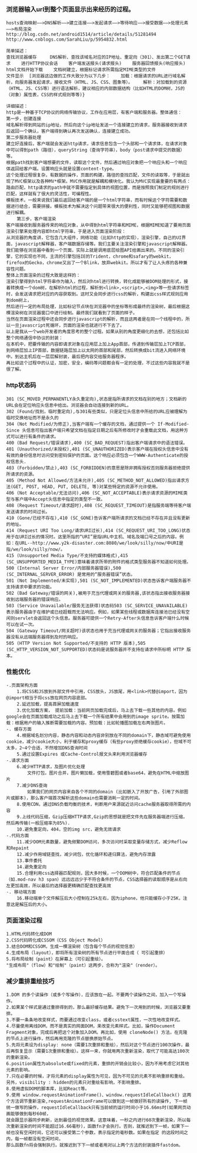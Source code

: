 ### 浏览器输入url到整个页面显示出来经历的过程。
    hosts查询映射——>DNS解析——>建立连接——>发起请求——>等待响应——>接受数据——>处理元素——>布局渲染
    http://blog.csdn.net/android1514/article/details/51281494
    http://www.cnblogs.com/SarahLiu/p/5954832.html
    
    简单描述：
    查找浏览器缓存     DNS解析、查找该域名对应的IP地址、重定向（301）、发出第二个GET请求    进行HTTP协议会话    客户端发送报头(请求报头)    服务器回馈报头(响应报头)    html文档开始下载    文档树建立，根据标记请求所需指定MIME类型的文件    
    文件显示  [浏览器这边做的工作大致分为以下几步：    加载：根据请求的URL进行域名解析，向服务器发起请求，接收文件（HTML、JS、CSS、图象等）。    解析：对加载到的资源（HTML、JS、CSS等）进行语法解析，建议相应的内部数据结构（比如HTML的DOM树，JS的（对象）属性表，CSS的样式规则等等)}
   
    详细描述： 
    http是一种基于TCP协议的网络传输协议，工作在应用层，有客户端和服务器。整体通信：
    第一步，创建连接
    域名解析得到网站的ip地址，然后向这个ip地址发送一个连接建立的请求，服务器接收到请求后返回一个确认，客户端得到确认再次发送确认，连接建立成功。
    第二步服务器处理
    建立好连接后，客户端就会发送http请求，请求信息包含一个头部和一个请求体，在请求对象中可以得到path（路径），queryString（查询字符串），body（post请求中提交的数据）等。
    根据path找到客户端想要的文件，读取这个文件，然后通过响应对象把一个响应头和一个响应体返回给客户端。设置响应头就是设置content-type。
    这个处理过程很复杂，有数据的操作，页面的构建，路径的查找匹配，文件的读取等，于是就出现了MVC框架以及各种MV*框架。MVC作用就是解耦和模块化。我认为MVC实现最重要的有两点：
    路由匹配，http请求的path中就不需要指定到具体的视图位置，而是按照我们制定的规则进行匹配，这样就有了很大的灵活性，可编程性。
    模板技术，一般来说我们最后返回给客户端的是一个html字符串，而有时候这个字符需要和数据进行结合，需要拼接。模板技术为解决这个问题带来很大的便利性，同时又能够把视图和数据进行解耦。
        第三步，客户端渲染
    客户端接收到服务器传来的响应对象，从中得到html字符串和MIME，根据MIME知道了要用页面渲染引擎来处理内容即html字符串，于是进入页面渲染阶段：
    从浏览器的角度讲，它包含几大组件，网络功能（比如http的实现），渲染引擎，自己的UI界面，javascript解释器，客户端数据存储等。我们主要关注渲染引擎和javascript解释器。
    我们能够在浏览器中看到一个页面，实际上就是调用底层绘图API给画出来的。不同的渲染引擎，它的实现也不同，主流的引擎包括IE的Trident，chrome和safary的webkit，firefox的Gecko，chrome又出了一个Blink，放弃webkit。所以才有了让人头疼的各种兼容性问题。
    整体上页面渲染的过程大致是这样的：
    渲染引擎得到html字符串作为输入，然后对html进行转换，转化成能够被DOM处理的形式，接着转换成一个dom树，在解析html的过程，解析到<link>,<script>,<img>等一些请求标签时，会发送请求把对应的内容获取到。这时又会同步进行css的解析，构建出css样式规则应用到dom树上，
    然后进行一定的布局处理，比如标记节点块在浏览器中的坐标等形成最终的渲染树，最后根据这棵渲染树在浏览器窗口中进行绘制。最终我们就看到了页面的样子。
    当然在页面渲染过程中还会同步进行javascript的解析，而且这两者是在同一个线程中的，所以一旦javascript死循环，页面的渲染也就进行不下去了。
    以上是我从一个web开发者的角度思考的整个过程。如果从别的角度更细化的去想，还包括比如整个网络通信中协议的封装：
    在本机中，把要传输的内容即请求对象在应用层上加上App首部，传递到传输层加上TCP首部，到网络层加上IP首部，数据链路层加上以太网的首部和尾部，然后转换成bit流进入网络环境中。到达主机后在一层层解封装，最后把内容交给服务器程序。
    再比如这个过程中的认证，加密，安全，编码等问题都会有一定的处理，不过这些内容我就不是很了解。


### http状态码
    301 (SC_MOVED_PERMANENTLY永久重定向),状态是指所请求的文档在别的地方；文档新的URL会在定位响应头信息中给出。浏览器会自动连接到新的URL。
    302 (Found/找到，临时重定向),与301有些类似，只是定位头信息中所给的URL应被理解为临时交换地址而不是永久的 
    304 (Not Modified/为修正),当客户端有一个缓存的文档，通过提供一个 If-Modified-Since 头信息可指出客户端只希望文档在指定日期之后有所修改时才会重载此文档，用这种方式可以进行有条件的请求。
    400 (Bad Request/错误请求),400 (SC_BAD_REQUEST)指出客户端请求中的语法错误。 
    401 (Unauthorized/未授权),401 (SC_UNAUTHORIZED)表示客户端在授权头信息中没有有效的身份信息时访问受到密码保护的页面。这个响应必须包含一个WWW-Authenticate的授权信息头.
    403 (Forbidden/禁止),403 (SC_FORBIDDEN)的意思是除非拥有授权否则服务器拒绝提供所请求的资源。
    405 (Method Not Allowed/方法未允许),405 (SC_METHOD_NOT_ALLOWED)指出请求方法(GET, POST, HEAD, PUT, DELETE, 等)对某些特定的资源不允许使用。
    406 (Not Acceptable/无法访问),406 (SC_NOT_ACCEPTABLE)表示请求资源的MIME类型与客户端中Accept头信息中指定的类型不一致。
    408 (Request Timeout/请求超时),408 (SC_REQUEST_TIMEOUT)是指服务端等待客户端发送请求的时间过长。
    410 (Gone/已经不存在),410 (SC_GONE)告诉客户端所请求的文档已经不存在并且没有更新的地址。    
    414 (Request URI Too Long/请求URI过长),414 (SC_REQUEST_URI_TOO_LONG)状态用于在URI过长的情况时。这里所指的“URI”是指URL中主机、域名及端口号之后的内容。例如：在URL--http://www.y2k-disaster.com:8080/we/look/silly/now/中URI是指/we/look/silly/now/。
    415 (Unsupported Media Type/不支持的媒体格式),415 (SC_UNSUPPORTED_MEDIA_TYPE)意味着请求所带的附件的格式类型服务器不知道如何处理。
    500 (Internal Server Error/内部服务器错误),500 (SC_INTERNAL_SERVER_ERROR) 是常用的“服务器错误”状态。
    501 (Not Implemented/未实现),501 (SC_NOT_IMPLEMENTED)状态告诉客户端服务器不支持请求中要求的功能。
    502 (Bad Gateway/错误的网关),被用于充当代理或网关的服务器,该状态指出接收服务器接收到远端服务器的错误响应。 
    503 (Service Unavailable/服务无法获得)状态码503 (SC_SERVICE_UNAVAILABLE)表示服务器由于在维护或已经超载而无法响应。例如，如果某些线程或数据库连接池已经没有空闲则servlet会返回这个头信息。服务器可提供一个Retry-After头信息告诉客户端什么时候可以在试一次。   
    504 (Gateway Timeout/网关超时)该状态也用于充当代理或网关的服务器；它指出接收服务器没有从远端服务器得到及时的响应。  
    505 (HTTP Version Not Supported/不支持的 HTTP 版本),505 (SC_HTTP_VERSION_NOT_SUPPORTED)状态码是说服务器并不支持在请求中所标明 HTTP 版本。

### 性能优化
    -.页面架构方面    
        1.将CSS和JS放到外部文件中引用，CSS放头，JS放尾，用<link>代替@import，因为@import相当于将css放在网页内容底部。
        2.延迟加载，提高首屏加载速度
        3.优化加载方案， 提前加载：当前网页加载完成后，马上去下载一些其他的内容。例如google会在页面加载成功之后马上去下载一个所有结果中会用到的image sprite。按需加载：根据用户的输入推断需要加载的内容。预加载：比如轮播图加载左右两张图片。
    -. 缓存方面
        4.根据域名划分内容，静态内容和动态内容非别放在不同的domain下，静态域可避免使用cookie，减少cookie大小，利于缓存和proxy缓存（有些proxy拒绝缓存cookie），但域不可太多，2~4个合适，不然增加DNS查询时间
        5.通过设置Expires 或Cache-Control报文头来利用浏览器缓存
    -.请求方面
        6.减少HTTP请求，及图片优化处理
            文件打包，图片合并，图片懒加载，使用雪碧图或者base64，避免在HTML中缩放图片
        7.减少DNS查询
            如果我们的网页内容来自各个不同的domain (比如嵌入了开放广告，引用了外部图片或脚本)，那么客户端首次解析这些domain也需要消耗一定的时间。
        8.使用CDN，通过DNS负载均衡的技术，判断用户来源就近访问cache服务器取得所需的内容
        9.上线代码压缩，Gzip压缩HTTP请求,Gzip的思想就是把文件先在服务器端进行压缩，然后再传输(一般压缩率为85%).
        10.避免重定向，404，空的img src，避免无效请求    
    -.代码方面
        11.减少DOM元素数量，避免频繁DOM访问，多次访问时采取变量存储方式，减少Reflow和Repaint
        12.减少作用域链查找，减少闭包，优化循环和递归算法，避免内存泄露
        13.事件委托
        14.避免重定向
        15.合理利用css选择器匹配规则，因大多时候，一个DOM树中，符合匹配条件的节点（如.mod-nav h3 span）远远远远少于不符合条件的节点，CSS选择器的读取顺序是从右向左更加高效，所以最后的选择器更精确匹配查找更高效
    -. 移动端方面
        16.移动端单个文件解压后大小控制在25k左右，因为iphone，他只能缓存小于25K，注意这是解压后的大小。
    
### 页面渲染过程
    1.HTML代码转化成DOM
    2.CSS代码转化成CSSOM（CSS Object Model）
    3.结合DOM和CSSOM，生成一棵渲染树（包含每个节点的视觉信息）
    4.生成布局（layout），即将所有渲染树的所有节点进行平面合成（ 可引起重排）
    5.将布局绘制（paint）在屏幕上（可引起重绘）。
    "生成布局"（flow）和"绘制"（paint）这两步，合称为"渲染"（render）。
    
### 减少重排重绘技巧
    1.DOM 的多个读操作（或多个写操作），应该放在一起。不要两个读操作之间，加入一个写操作。
    2.如果某个样式是通过重排得到的，那么最好缓存结果。避免下一次用到的时候，浏览器又要重排。
    3.不要一条条地改变样式，而要通过改变class，或者csstext属性，一次性地改变样式。
    4.尽量使用离线DOM，而不是真实的网面DOM，来改变元素样式。比如，操作Document Fragment对象，完成后再把这个对象加入DOM。再比如，使用 cloneNode() 方法，在克隆的节点上进行操作，然后再用克隆的节点替换原始节点。
    5.先将元素设为display: none（需要1次重排和重绘），然后对这个节点进行100次操作，最后再恢复显示（需要1次重排和重绘）。这样一来，你就用两次重新渲染，取代了可能高达100次的重新渲染。
    6.position属性为absolute或fixed的元素，重排的开销会比较小，因为不用考虑它对其他元素的影响。
    7.只在必要的时候，才将元素的display属性为可见，因为不可见的元素不影响重排和重绘。另外，visibility : hidden的元素只对重绘有影响，不影响重排。
    8.使用虚拟DOM的脚本库，比如React等。
    9.使用 window.requestAnimationFrame()、window.requestIdleCallback() 这两个方法调节重新渲染,requestAnimationFrame可以做到这一帧做好所有的读操作, 下一帧统一做写的操作，requestIdleCallback只有当前帧的运行时间小于16.66ms时(如果网页动画能够做到每秒60帧，
    就会跟显示器同步刷新，达到最佳的视觉效果。这意味着，一秒之内进行60次重新渲染，所以每次重新渲染的时间不能超过16.66毫秒)，函数fn才会执行。否则，就推迟到下一帧，如果下一帧也没有空闲时间，它还可以接受第二个参数，表示指定的毫秒数。如果在指定 的这段时间之内，每一帧都没有空闲时间，
    那么函数fn将会强制执行。就推迟到下下一帧或者用对以上两个方法的封装插件fastdom。   